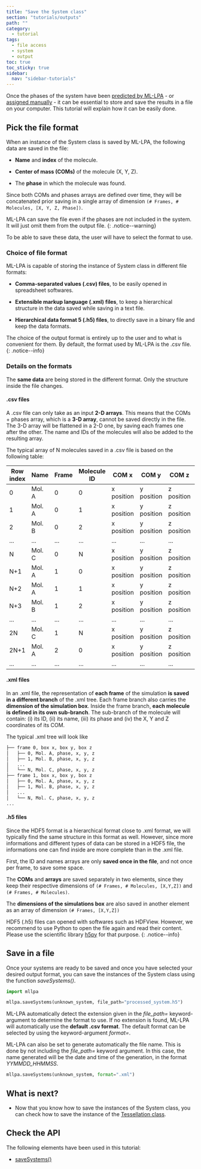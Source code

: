 ```yaml
---
title: "Save the System class"
section: "tutorials/outputs"
path: ""
category:
  - tutorial
tags:
  - file access
  - system
  - output
toc: true
toc_sticky: true
sidebar:
  nav: "sidebar-tutorials"
---
```


Once the phases of the system have been [predicted by ML-LPA](/mllpa/documentation/tutorials/phase-prediction/3-ml-prediction/) -
or [assigned manually](/mllpa/documentation/tutorials/phase-prediction/4-set-phases/) -
it can be essential to store and save the results in a file on your computer.
This tutorial will explain how it can be easily done.

## Pick the file format

When an instance of the System class is saved by ML-LPA, the following data are saved in the file:

* **Name** and **index** of the molecule.

* **Center of mass (COMs)** of the molecule (X, Y, Z).

* The **phase** in which the molecule was found.

Since both COMs and phases arrays are defined over time, they will be concatenated prior saving
in a single array of dimension ```(# Frames, # Molecules, [X, Y, Z, Phase])```.

ML-LPA can save the file even if the phases are not included in the system. It will just omit them
from the output file.
{: .notice--warning}

To be able to save these data, the user will have to select the format to use.

### Choice of file format

ML-LPA is capable of storing the instance of System class in different file formats:

* **Comma-separated values (.csv) files**, to be easily opened in spreadsheet softwares.

* **Extensible markup language (.xml) files**, to keep a hierarchical structure in the data saved while saving in a text file.

* **Hierarchical data format 5 (.h5) files**, to directly save in a binary file and keep the data formats.

The choice of the output format is entirely up to the user and to what is convenient for them.
By default, the format used by ML-LPA is the .csv file.
{: .notice--info}

### Details on the formats

The **same data** are being stored in the different format. Only the structure inside the file changes.

#### .csv files

A .csv file can only take as an input **2-D arrays**. This means that the COMs + phases array, which is a **3-D array**,
cannot be saved directly in the file. The 3-D array will be flattened in a 2-D one, by saving each frames one after the other.
The name and IDs of the molecules will also be added to the resulting array.

The typical array of N molecules saved in a .csv file is based on the following table:

| Row index | Name | Frame | Molecule ID | COM x | COM y | COM z | Phase |
|---|---|---|---|---|---|---|---|
| 0 | Mol. A | 0 | 0 | x position | y position | z position | phase |
| 1 | Mol. A | 0 | 1 | x position | y position | z position | phase |
| 2 | Mol. B | 0 | 2 | x position | y position | z position | phase |
| ... | ... | ... | ... | ... | ... | ... | ... |
| N | Mol. C | 0 | N | x position | y position | z position | phase |
| N+1 | Mol. A | 1 | 0 | x position | y position | z position | phase |
| N+2 | Mol. A | 1 | 1 | x position | y position | z position | phase |
| N+3 | Mol. B | 1 | 2 | x position | y position | z position | phase |
| ... | ... | ... | ... | ... | ... | ... | ... |
| 2N | Mol. C | 1 | N | x position | y position | z position | phase |
| 2N+1 | Mol. A | 2 | 0 | x position | y position | z position | phase |
| ... | ... | ... | ... | ... | ... | ... | ... |

#### .xml files

In an .xml file, the representation of **each frame** of the simulation **is saved in a different branch** of the .xml tree.
Each frame branch also carries the **dimension of the simulation box**.
Inside the frame branch, **each molecule is defined in its own sub-branch**. The sub-branch of the molecule will contain:
(i) its ID, (ii) its name, (iii) its phase and (iv) the X, Y and Z coordinates of its COM.

The typical .xml tree will look like

```bash
├── frame 0, box x, box y, box z
│   ├── 0, Mol. A, phase, x, y, z
│   ├── 1, Mol. B, phase, x, y, z
│   ...
│   └── N, Mol. C, phase, x, y, z
├── frame 1, box x, box y, box z
│   ├── 0, Mol. A, phase, x, y, z
│   ├── 1, Mol. B, phase, x, y, z
│   ...
│   └── N, Mol. C, phase, x, y, z
...
```

#### .h5 files

Since the HDF5 format is a hierarchical format close to .xml format, we will typically find the same structure
in this format as well. However, since more informations and different types of data can be stored in a HDF5 file, the informations one
can find inside are more complete than in the .xml file.

First, the ID and names arrays are only **saved once in the file**, and not once per frame, to save some space.

The **COMs** and **arrays** are saved separately in two elements, since they keep their respective dimensions of ```(# Frames, # Molecules, [X,Y,Z])```
and ```(# Frames, # Molecules)```.

The **dimensions of the simulations box** are also saved in another element as an array of dimension ```(# Frames, [X,Y,Z])```

HDF5 (.h5) files can opened with softwares such as HDFView. However, we recommend to use Python
to open the file again and read their content. Please use the scientific library [h5py](https://www.h5py.org) for that purpose.
{: .notice--info}

## Save in a file

Once your systems are ready to be saved and once you have selected your desired output format, you
can save the instances of the System class using the function *saveSystems()*.

```python
import mllpa

mllpa.saveSystems(unknown_system, file_path="processed_system.h5")
```

ML-LPA automatically detect the extension given in the *file_path=* keyword-argument to determine
the format to use. If no extension is found, ML-LPA will automatically use the **default .csv format**. The default format
can be selected by using the keyword-argument *format=*.

ML-LPA can also be set to generate automatically the file name. This is done by not including the *file_path=* keyword argument.
In this case, the name generated will be the date and time of the generation, in the format *YYMMDD_HHMMSS*.

```python
mllpa.saveSystems(unknown_system, format=".xml")
```

## What is next?

* Now that you know how to save the instances of the System class, you can check how to save the instance
of the [Tessellation class](/mllpa/documentation/tutorials/outputs/3-save-voronoi/).

## Check the API

The following elements have been used in this tutorial:

* [saveSystems()](/mllpa/documentation/api/common/savesystems/)
